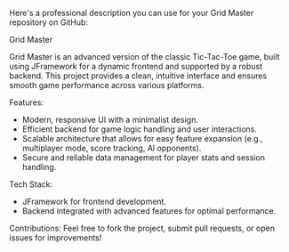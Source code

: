 Here's a professional description you can use for your Grid Master repository on GitHub:

Grid Master

Grid Master is an advanced version of the classic Tic-Tac-Toe game, built using JFramework for a dynamic frontend and supported by a robust backend. This project provides a clean, intuitive interface and ensures smooth game performance across various platforms.

Features:
- Modern, responsive UI with a minimalist design.
- Efficient backend for game logic handling and user interactions.
- Scalable architecture that allows for easy feature expansion (e.g., multiplayer mode, score tracking, AI opponents).
- Secure and reliable data management for player stats and session handling.

Tech Stack:
- JFramework for frontend development.
- Backend integrated with advanced features for optimal performance.


Contributions:
Feel free to fork the project, submit pull requests, or open issues for improvements!

